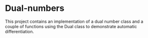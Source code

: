# Dual-numbers
This project contains an implementation of a dual number class and a couple of functions using the Dual class to demonstrate automatic differentiation. 
